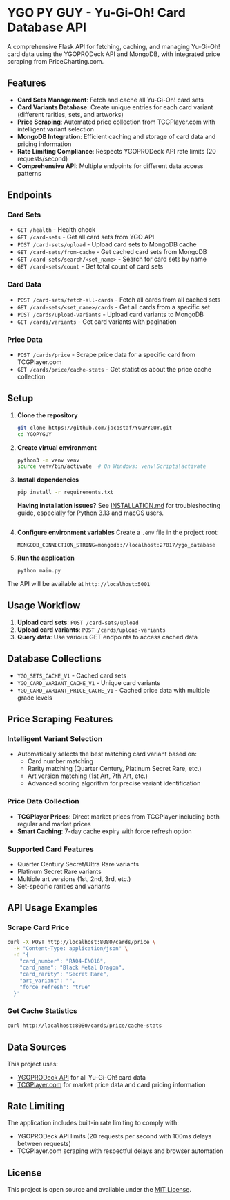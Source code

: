 # YGO PY GUY - Yu-Gi-Oh! Card Database API

A comprehensive Flask API for fetching, caching, and managing Yu-Gi-Oh! card data using the YGOPRODeck API and MongoDB, with integrated price scraping from PriceCharting.com.

## Features

- **Card Sets Management**: Fetch and cache all Yu-Gi-Oh! card sets
- **Card Variants Database**: Create unique entries for each card variant (different rarities, sets, and artworks)
- **Price Scraping**: Automated price collection from TCGPlayer.com with intelligent variant selection
- **MongoDB Integration**: Efficient caching and storage of card data and pricing information
- **Rate Limiting Compliance**: Respects YGOPRODeck API rate limits (20 requests/second)
- **Comprehensive API**: Multiple endpoints for different data access patterns

## Endpoints

### Card Sets
- `GET /health` - Health check
- `GET /card-sets` - Get all card sets from YGO API
- `POST /card-sets/upload` - Upload card sets to MongoDB cache
- `GET /card-sets/from-cache` - Get cached card sets from MongoDB
- `GET /card-sets/search/<set_name>` - Search for card sets by name
- `GET /card-sets/count` - Get total count of card sets

### Card Data
- `POST /card-sets/fetch-all-cards` - Fetch all cards from all cached sets
- `GET /card-sets/<set_name>/cards` - Get all cards from a specific set
- `POST /cards/upload-variants` - Upload card variants to MongoDB
- `GET /cards/variants` - Get card variants with pagination

### Price Data
- `POST /cards/price` - Scrape price data for a specific card from TCGPlayer.com
- `GET /cards/price/cache-stats` - Get statistics about the price cache collection

## Setup

1. **Clone the repository**
   ```bash
   git clone https://github.com/jacostaf/YGOPYGUY.git
   cd YGOPYGUY
   ```

2. **Create virtual environment**
   ```bash
   python3 -m venv venv
   source venv/bin/activate  # On Windows: venv\Scripts\activate
   ```

3. **Install dependencies**
   ```bash
   pip install -r requirements.txt
   ```
   
   **Having installation issues?** See [INSTALLATION.md](INSTALLATION.md) for troubleshooting guide, especially for Python 3.13 and macOS users.
   ```

4. **Configure environment variables**
   Create a `.env` file in the project root:
   ```
   MONGODB_CONNECTION_STRING=mongodb://localhost:27017/ygo_database
   ```

5. **Run the application**
   ```bash
   python main.py
   ```

The API will be available at `http://localhost:5001`

## Usage Workflow

1. **Upload card sets**: `POST /card-sets/upload`
2. **Upload card variants**: `POST /cards/upload-variants`
3. **Query data**: Use various GET endpoints to access cached data

## Database Collections

- `YGO_SETS_CACHE_V1` - Cached card sets
- `YGO_CARD_VARIANT_CACHE_V1` - Unique card variants
- `YGO_CARD_VARIANT_PRICE_CACHE_V1` - Cached price data with multiple grade levels

## Price Scraping Features

### Intelligent Variant Selection
- Automatically selects the best matching card variant based on:
  - Card number matching
  - Rarity matching (Quarter Century, Platinum Secret Rare, etc.)
  - Art version matching (1st Art, 7th Art, etc.)
  - Advanced scoring algorithm for precise variant identification

### Price Data Collection
- **TCGPlayer Prices**: Direct market prices from TCGPlayer including both regular and market prices
- **Smart Caching**: 7-day cache expiry with force refresh option

### Supported Card Features
- Quarter Century Secret/Ultra Rare variants
- Platinum Secret Rare variants
- Multiple art versions (1st, 2nd, 3rd, etc.)
- Set-specific rarities and variants

## API Usage Examples

### Scrape Card Price
```bash
curl -X POST http://localhost:8080/cards/price \
  -H "Content-Type: application/json" \
  -d '{
    "card_number": "RA04-EN016",
    "card_name": "Black Metal Dragon",
    "card_rarity": "Secret Rare",
    "art_variant": "",
    "force_refresh": "true"
  }'
```

### Get Cache Statistics
```bash
curl http://localhost:8080/cards/price/cache-stats
```

## Data Sources

This project uses:
- [YGOPRODeck API](https://ygoprodeck.com/api-guide/) for all Yu-Gi-Oh! card data
- [TCGPlayer.com](https://www.tcgplayer.com/) for market price data and card pricing information

## Rate Limiting

The application includes built-in rate limiting to comply with:
- YGOPRODeck API limits (20 requests per second with 100ms delays between requests)
- TCGPlayer.com scraping with respectful delays and browser automation

## License

This project is open source and available under the [MIT License](LICENSE).